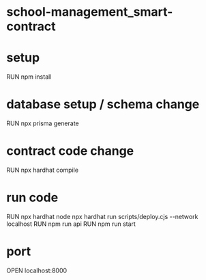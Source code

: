 # school-management_smart-contract

# setup
RUN npm install

# database setup / schema change
RUN npx prisma generate

# contract code change
RUN npx hardhat compile

# run code
RUN npx hardhat node
npx hardhat run scripts/deploy.cjs --network localhost
RUN npm run api
RUN npm run start

# port
OPEN localhost:8000